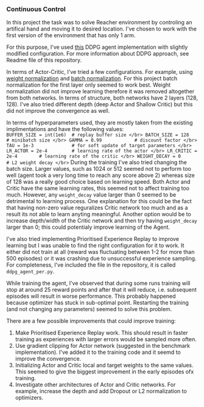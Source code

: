 ### Continuous Control

In this project the task was to solve Reacher environment by controling an artifical hand and moving it to desired location. I've chosen to work with the first version of the environment that has only 1 arm.

For this purpose, I've used [this](https://github.com/udacity/deep-reinforcement-learning/tree/master/ddpg-bipedal) DDPG agent implementation with slightly modified configuration. For more information about DDPG approach, see Readme file of this repository.

In terms of Actor-Critic, I've tried a few configurations. For example, using [weight normalization](https://pytorch.org/docs/stable/_modules/torch/nn/utils/weight_norm.html) and [batch normalization](https://pytorch.org/docs/stable/_modules/torch/nn/modules/batchnorm.html). For this project batch normalization for the first layer only seemed to work best. Weight normalization did not improve learning therefore it was removed altogether from both networks. In terms of structure, both networks have 2 layers (128, 128). I've also tried different depth (deep Actor and Shallow Critic) but this did not improve the convergence as well.

In terms of hyperparameters used, they are mostly taken from the existing implimentations and have the following values: </br>
`
BUFFER_SIZE = int(1e6)  # replay buffer size </br>
BATCH_SIZE = 128        # minibatch size </br>
GAMMA = 0.99            # discount factor </br>
TAU = 1e-3              # for soft update of target parameters </br>
LR_ACTOR = 2e-4         # learning rate of the actor </br>
LR_CRITIC = 2e-4        # learning rate of the critic </br>
WEIGHT_DECAY = 0        # L2 weight decay </br>
`
During the training I've also tried changing the batch size. Larger values, such as 1024 or 512 seemed not to perform too well (agent took a very long time to reach any score above 2) whereas size of 128 was a really good choice based on learning speed. Both Actor and Critic have the same learning rates, this seemed not to affect training too much. However, any `weight_decay` value larger than 0 seemed to be detrimental to learning process. One explanation for this could be the fact that having non-zero value reguralizes Critic network too much and as a result its not able to learn anyting meaningful. Another option would be to increase depth/width of the Critic network and then try having `weight_decay` larger than 0; this could potentialy improve learning of the Agent.

I've also tried implementing Prioritised Experience Replay to improve learning but I was unable to find the right configuration for it to work. It either did not train at all (reward was fluctuating between 1-2 for more than  500 episodes) or it was crashing due to unsuccessful experience sampling. For completeness, I've included the file in the repository, it is called `ddpg_agent_per.py`.

While training the agent, I've observed that during some runs training will stop at around 25 reward points and after that it will reduce, i.e. subsequent episodes will result in worse performance. This probably happened because optimizer has stuck in sub-optimal point. Restarting the training (and not changing any parameters) seemed to solve this problem.

There are a few possible improvements that could improve training:
1. Make Prioritised Experience Replay work. This should result in faster training as experiences with larger errors would be sampled more often.
2. Use gradient clipping for Actor network (suggested in the benchmark implementation). I've added it to the training code and it seemd to improve the convergence.
3. Initializing Actor and Critic local and target weights to the same values. This seemed to give the biggest improvement in the early episodes ofx training.
4. Investigate other architectures of Actor and Critic networks. For example, increase the depth and add Dropout or L2 normalization to optimizers.